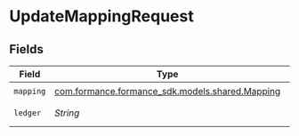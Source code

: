 # UpdateMappingRequest


## Fields

| Field                                                                             | Type                                                                              | Required                                                                          | Description                                                                       | Example                                                                           |
| --------------------------------------------------------------------------------- | --------------------------------------------------------------------------------- | --------------------------------------------------------------------------------- | --------------------------------------------------------------------------------- | --------------------------------------------------------------------------------- |
| `mapping`                                                                         | [com.formance.formance_sdk.models.shared.Mapping](../../models/shared/Mapping.md) | :heavy_check_mark:                                                                | N/A                                                                               |                                                                                   |
| `ledger`                                                                          | *String*                                                                          | :heavy_check_mark:                                                                | Name of the ledger.                                                               | ledger001                                                                         |
